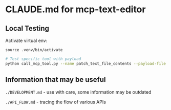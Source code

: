 # CLAUDE.md for mcp-text-editor

## Local Testing

Activate virtual env:
```
source .venv/bin/activate
```

```bash
# Test specific tool with payload
python call_mcp_tool.py --name patch_text_file_contents --payload-file examples/patch_file.json
```


## Information that may be useful

`./DEVELOPMENT.md` - use with care, some information may be outdated

`./API_FLOW.md` - tracing the flow of various APIs
